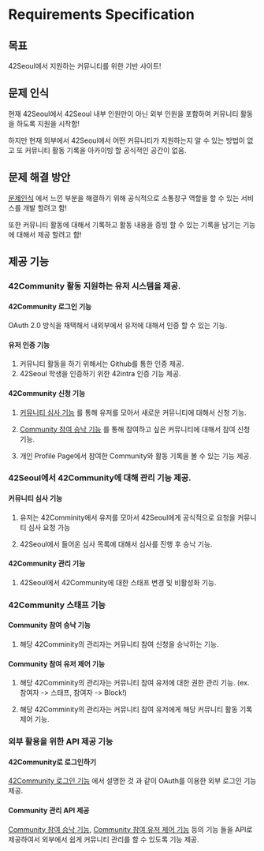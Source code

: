 # Requirements Specification

## 목표

42Seoul에서 지원하는 커뮤니티를 위한 기반 사이트!

## 문제 인식

현재 42Seoul에서 42Seoul 내부 인원만이 아닌 외부 인원을 포함하여 커뮤니티 활동을 하도록 지원을 시작함!

하지만 현재 외부에서 42Seoul에서 어떤 커뮤니티가 지원하는지 알 수 있는 방법이 없고 또 커뮤니티 활동 기록을 아카이빙 할 공식적인 공간이 없음.

## 문제 해결 방안

[문제인식](#문제-인식) 에서 느낀 부분을 해결하기 위해 공식적으로 소통창구 역할을 할 수 있는 서비스를 개발 할려고 함!

또한 커뮤니티 활동에 대해서 기록하고 활동 내용을 증빙 할 수 있는 기록을 남기는 기능에 대해서 제공 할려고 함!

## 제공 기능

### 42Community 활동 지원하는 유저 시스템을 제공.

#### 42Community 로그인 기능

OAuth 2.0 방식을 채택해서 내외부에서 유저에 대해서 인증 할 수 있는 기능.

#### 유저 인증 기능

1. 커뮤니티 활동을 하기 위해서는 Github를 통한 인증 제공.
2. 42Seoul 학생을 인증하기 위한 42intra 인증 기능 제공.

#### 42Community 신청 기능

1. [커뮤니티 심사 기능](#42seoul에서-42community에-대해-관리-기능-제공) 를 통해 유저를 모아서 새로운 커뮤니티에 대해서 신청 기능.

2. [Community 참여 승낙 기능](#community-참여-승낙-기능) 를 통해 참여하고 싶은 커뮤니티에 대해서 참여 신청 기능.

3. 개인 Profile Page에서 참여한 Community와 활동 기록을 볼 수 있는 기능 제공.

### 42Seoul에서 42Community에 대해 관리 기능 제공.

#### 커뮤니티 심사 기능

1. 유저는 42Comminity에서 유저를 모아서 42Seoul에게 공식적으로 요청을 커뮤니티 심사 요청 가능

2. 42Seoul에서 들어온 심사 목록에 대해서 심사를 진행 후 승낙 기능.

#### 42Community 관리 기능

1. 42Seoul에서 42Community에 대한 스태프 변경 및 비활성화 기능.

### 42Community 스태프 기능

#### Community 참여 승낙 기능

1. 해당 42Comminity의 관리자는 커뮤니티 참여 신청을 승낙하는 기능.

#### Community 참여 유저 제어 기능

1. 해당 42Comminity의 관리자는 커뮤니티 참여 유저에 대한 권한 관리 기능. (ex. 참여자 -> 스태프, 참여자 -> Block!)

2. 해당 42Comminity의 관리자는 커뮤니티 참여 유저에게 해당 커뮤니티 활동 기록 제어 기능.

### 외부 활용을 위한 API 제공 기능

#### 42Community로 로그인하기

[42Community 로그인 기능](#42community-로그인-기능) 에서 설명한 것 과 같이 OAuth를 이용한 외부 로그인 기능 제공.

#### Community 관리 API 제공

[Community 참여 승낙 기능](#community-참여-승낙-기능), [Community 참여 유저 제어 기능](#community-참여-유저-제어-기능) 등의 기능 들을 API로 제공하여서 외부에서 쉽게 커뮤니티 관리를 할 수 있도록 기능 제공.
